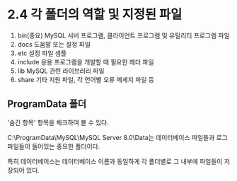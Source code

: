 #  2.4 각 폴더의 역할 및 지정된 파일

1) bin(중요)  MySQL 서버 프로그램, 클라이언트 프로그램 및 유틸리티 프로그램 파일
2) docs 도움말 또는 설정 파일
3) etc 설정 파일 샘플
4) include 응용 프로그램을 개발할 때 필요한 헤더 파일
5) lib MySQL 관련 라이브러리 파일
6) share 기타 지원 파일, 각 언어별 오류 메세지 파일 등

## ProgramData 폴더

'숨긴 항목' 항목을 체크하여 볼 수 있다.

C:\ProgramData\MySQL\MySQL Server 8.0\Data는 데이터베이스 파일들과 로그 파일들이 들어있는 중요한 폴더이다.

특히 데이터베이스는 데이터베이스 이름과 동일하게 각 폴더별로 그 내부에 파일들이 저장되어 있다.